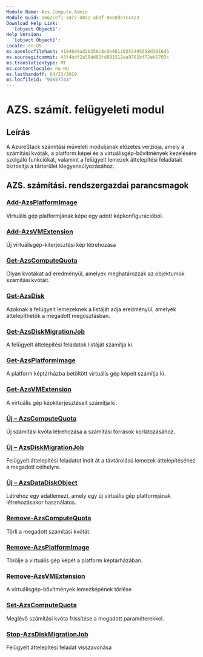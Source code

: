 ```yaml
---
Module Name: Azs.Compute.Admin
Module Guid: e662cef1-a477-40a2-ab9f-06e8de7cc423
Download Help Link:
  '[object Object]': 
Help Version:
  '[object Object]': 
Locale: en-US
ms.openlocfilehash: 4194899ad20356c8cde68110553495558d3816d5
ms.sourcegitcommit: 43f4bdf2a59dd82fd881512aa9761bf72eb5703c
ms.translationtype: MT
ms.contentlocale: hu-HU
ms.lasthandoff: 04/23/2019
ms.locfileid: "93657733"
---
```

# AZS. számít. felügyeleti modul
## Leírás
A AzureStack számítási műveleti moduljának előzetes verziója, amely a számítási kvóták, a platform képei és a virtuálisgép-bővítmények kezelésére szolgáló funkciókat, valamint a felügyelt lemezek áttelepítési feladatait biztosítja a tárterület kiegyensúlyozásához.

## AZS. számítási. rendszergazdai parancsmagok
### [Add-AzsPlatformImage](Add-AzsPlatformImage.md)
Virtuális gép platformjának képe egy adott képkonfigurációból.

### [Add-AzsVMExtension](Add-AzsVMExtension.md)
Új virtuálisgép-kiterjesztési kép létrehozása

### [Get-AzsComputeQuota](Get-AzsComputeQuota.md)
Olyan kvótákat ad eredményül, amelyek meghatározzák az objektumok számítási kvótáit.

### [Get-AzsDisk](Get-AzsDisk.md)
Azoknak a felügyelt lemezeknek a listáját adja eredményül, amelyek áttelepíthetők a megadott megosztásban.

### [Get-AzsDiskMigrationJob](Get-AzsDiskMigrationJob.md)
A felügyelt áttelepítési feladatok listáját számítja ki.

### [Get-AzsPlatformImage](Get-AzsPlatformImage.md)
A platform képtárházba betöltött virtuális gép képeit számítja ki.

### [Get-AzsVMExtension](Get-AzsVMExtension.md)
A virtuális gép képkiterjesztéseit számítja ki.

### [Új – AzsComputeQuota](New-AzsComputeQuota.md)
Új számítási kvóta létrehozása a számítási források korlátozásához.

### [Új – AzsDiskMigrationJob](New-AzsDiskMigrationJob.md)
Felügyelt áttelepítési feladatot indít át a távtárolású lemezek áttelepítéséhez a megadott célhelyre.

### [Új – AzsDataDiskObject](New-AzsDataDiskObject.md)
Létrehoz egy adatlemezt, amely egy új virtuális gép platformjának létrehozásakor használatos.

### [Remove-AzsComputeQuota](Remove-AzsComputeQuota.md)
Törli a megadott számítási kvótát.

### [Remove-AzsPlatformImage](Remove-AzsPlatformImage.md)
Törölje a virtuális gép képét a platform képtárházában.

### [Remove-AzsVMExtension](Remove-AzsVMExtension.md)
A virtuálisgép-bővítmények lemezképének törlése

### [Set-AzsComputeQuota](Set-AzsComputeQuota.md)
Meglévő számítási kvóta frissítése a megadott paraméterekkel.

### [Stop-AzsDiskMigrationJob](Stop-AzsDiskMigrationJob.md)
Felügyelt áttelepítési feladat visszavonása

